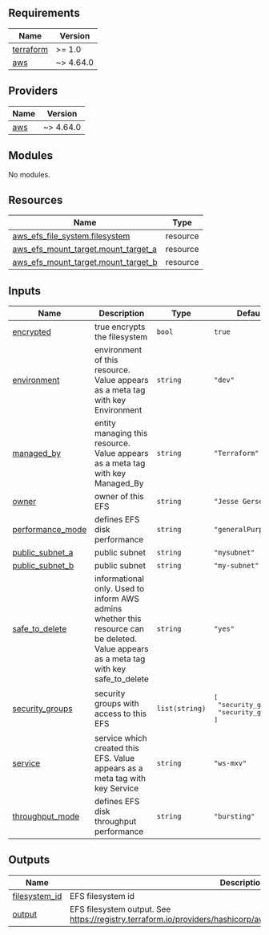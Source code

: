 <!-- BEGIN_TF_DOCS -->
## Requirements

| Name | Version |
|------|---------|
| <a name="requirement_terraform"></a> [terraform](#requirement\_terraform) | >= 1.0 |
| <a name="requirement_aws"></a> [aws](#requirement\_aws) | ~> 4.64.0 |

## Providers

| Name | Version |
|------|---------|
| <a name="provider_aws"></a> [aws](#provider\_aws) | ~> 4.64.0 |

## Modules

No modules.

## Resources

| Name | Type |
|------|------|
| [aws_efs_file_system.filesystem](https://registry.terraform.io/providers/hashicorp/aws/latest/docs/resources/efs_file_system) | resource |
| [aws_efs_mount_target.mount_target_a](https://registry.terraform.io/providers/hashicorp/aws/latest/docs/resources/efs_mount_target) | resource |
| [aws_efs_mount_target.mount_target_b](https://registry.terraform.io/providers/hashicorp/aws/latest/docs/resources/efs_mount_target) | resource |

## Inputs

| Name | Description | Type | Default | Required |
|------|-------------|------|---------|:--------:|
| <a name="input_encrypted"></a> [encrypted](#input\_encrypted) | true encrypts the filesystem | `bool` | `true` | no |
| <a name="input_environment"></a> [environment](#input\_environment) | environment of this resource. Value appears as a meta tag with key Environment | `string` | `"dev"` | no |
| <a name="input_managed_by"></a> [managed\_by](#input\_managed\_by) | entity managing this resource. Value appears as a meta tag with key Managed\_By | `string` | `"Terraform"` | no |
| <a name="input_owner"></a> [owner](#input\_owner) | owner of this EFS | `string` | `"Jesse Gersenson"` | no |
| <a name="input_performance_mode"></a> [performance\_mode](#input\_performance\_mode) | defines EFS disk performance | `string` | `"generalPurpose"` | no |
| <a name="input_public_subnet_a"></a> [public\_subnet\_a](#input\_public\_subnet\_a) | public subnet | `string` | `"mysubnet"` | no |
| <a name="input_public_subnet_b"></a> [public\_subnet\_b](#input\_public\_subnet\_b) | public subnet | `string` | `"my-subnet"` | no |
| <a name="input_safe_to_delete"></a> [safe\_to\_delete](#input\_safe\_to\_delete) | informational only. Used to inform AWS admins whether this resource can be deleted. Value appears as a meta tag with key safe\_to\_delete | `string` | `"yes"` | no |
| <a name="input_security_groups"></a> [security\_groups](#input\_security\_groups) | security groups with access to this EFS | `list(string)` | <pre>[<br>  "security_group1",<br>  "security_group2"<br>]</pre> | no |
| <a name="input_service"></a> [service](#input\_service) | service which created this EFS. Value appears as a meta tag with key Service | `string` | `"ws-mxv"` | no |
| <a name="input_throughput_mode"></a> [throughput\_mode](#input\_throughput\_mode) | defines EFS disk throughput performance | `string` | `"bursting"` | no |

## Outputs

| Name | Description |
|------|-------------|
| <a name="output_filesystem_id"></a> [filesystem\_id](#output\_filesystem\_id) | EFS filesystem id |
| <a name="output_output"></a> [output](#output\_output) | EFS filesystem output. See https://registry.terraform.io/providers/hashicorp/aws/latest/docs/resources/efs_file_system |
<!-- END_TF_DOCS -->